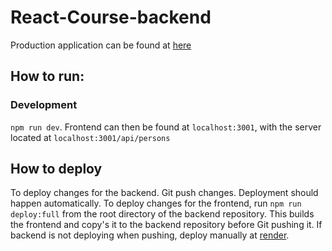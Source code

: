 # React-Course-backend

Production application can be found at [here](https://my-react-course-app.onrender.com)

## How to run:
### Development
`npm run dev`. Frontend can then be found at `localhost:3001`, with the server located at `localhost:3001/api/persons`

## How to deploy
To deploy changes for the backend. Git push changes. Deployment should happen automatically.
To deploy changes for the frontend, run `npm run deploy:full` from the root directory of the backend repository. 
This builds the frontend and copy's it to the backend repository before Git pushing it.
If backend is not deploying when pushing, deploy manually at [render](https://dashboard.render.com).
